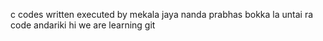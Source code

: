 c codes written executed by mekala jaya nanda prabhas
bokka la untai ra code
andariki hi 
we are learning git